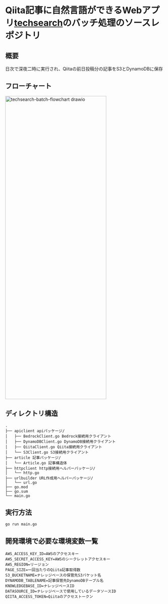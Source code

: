 # Qiita記事に自然言語ができるWebアプリ[techsearch](https://techserch.net/)のバッチ処理のソースレポジトリ

## 概要
日次で深夜二時に実行され、Qiitaの前日投稿分の記事をS3とDynamoDBに保存

## フローチャート
<img width="320" height="962" alt="techsearch-batch-flowchart drawio" src="https://github.com/user-attachments/assets/0386ee23-937b-42e0-8af4-c6ed217c7148" />


## ディレクトリ構造
```
.
├── apiclient apiパッケージ/
│   ├── BedrockClient.go Bedrock接続用クライアント
│   ├── DynamoDBClient.go DynamoDB接続用クライアント
│   ├── QiitaClient.go Qiita接続用クライアント
│   └── S3Client.go S3接続用クライアント
├── article 記事パッケージ/
│   └── Article.go 記事構造体
├── httpclient http接続用ヘルパーパッケージ/
│   └── http.go
├── urlbuilder URL作成用ヘルパーパッケージ/
│   └── url.go
├── go.mod
├── go.sum
└── main.go
```

## 実行方法
```
go run main.go
```

## 開発環境で必要な環境変数一覧
```
AWS_ACCESS_KEY_ID=AWSのアクセスキー
AWS_SECRET_ACCESS_KEY=AWSのシークレットアクセスキー
AWS_REGION=リージョン
PAGE_SIZE=一回当たりのQiita記事取得数
S3_BUCKETNAME=ナレッジベースの保管先S3バケット名
DYNAMODB_TABLENAME=記事保管先DynamoDBテーブル名
KNOWLEDGEBASE_ID=ナレッジベースID
DATASOURCE_ID=ナレッジベースで使用しているデータソースID
QIITA_ACCESS_TOKEN=Qiitaのアクセストークン
```
